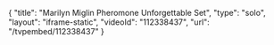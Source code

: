 {
    "title": "Marilyn Miglin Pheromone Unforgettable Set",
    "type": "solo",
    "layout": "iframe-static",
    "videoId": "112338437",
    "url": "\/tvpembed\/112338437"
}